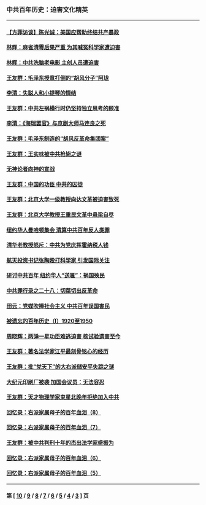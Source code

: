 ### 中共百年历史：迫害文化精英
---
#### [【方菲访谈】陈光诚：美国应帮助终结共产暴政](../../pages/nf1176111/n13759521.md?06270430) 
#### [林辉：麻雀清零后果严重 为其喊冤科学家遭迫害](../../pages/nf1176111/n13746900.md?06270430) 
#### [林辉：中共洗脑老电影 主创人员遭迫害](../../pages/nf1176111/n13699437.md?06270430) 
#### [王友群：毛泽东授意打倒的“胡风分子”阿垅](../../pages/nf1176111/n13592541.md?06270430) 
#### [李清：失聪人和小提琴的情结](../../pages/nf1176111/n13459280.md?06270430) 
#### [王友群：中共左祸横行时仍坚持独立思考的顾准](../../pages/nf1176111/n13444722.md?06270430) 
#### [李清：《海瑞罢官》与京剧大师马连良之死](../../pages/nf1176111/n13412316.md?06270430) 
#### [王友群：毛泽东制造的“胡风反革命集团案”](../../pages/nf1176111/n13324909.md?06270430) 
#### [王友群：王实味被中共枪毙之谜](../../pages/nf1176111/n13307502.md?06270430) 
#### [无神论者向神的宣战](../../pages/nf1176111/n13281535.md?06270430) 
#### [王友群：中国的功臣 中共的囚徒](../../pages/nf1176111/n13291790.md?06270430) 
#### [王友群：北京大学一级教授向达文革被迫害致死](../../pages/nf1176111/n13150966.md?06270430) 
#### [王友群：北京大学教授王重民文革中悬梁自尽](../../pages/nf1176111/n13084645.md?06270430) 
#### [纽约华人曼哈顿集会 清算中共百年反人类罪](../../pages/nf1176111/n13084157.md?06270430) 
#### [清华老教授怒斥：中共为党庆挥霍纳税人钱](../../pages/nf1176111/n13071430.md?06270430) 
#### [航天投资书记张陶殴打科学家 引发国际关注](../../pages/nf1176111/n13069132.md?06270430) 
#### [研讨中共百年 纽约华人“送匾”：祸国殃民](../../pages/nf1176111/n13057367.md?06270430) 
#### [中共罪行录之二十八：切菜切出反革命](../../pages/nf1176111/n13030600.md?06270430) 
#### [田云：党媒吹捧社会主义 中共百年误国害民](../../pages/nf1176111/n13006682.md?06270430) 
#### [被遗忘的百年历史（I）1920至1950](../../pages/nf1176111/n12986411.md?06270430) 
#### [周晓辉：两弹一星功臣难逃迫害 核试验遗害至今](../../pages/nf1176111/n12974997.md?06270430) 
#### [王友群：著名法学家江平最刻骨铭心的经历](../../pages/nf1176111/n12970787.md?06270430) 
#### [王友群：批“党天下”的大右派储安平失踪之谜](../../pages/nf1176111/n12954229.md?06270430) 
#### [大纪元印刷厂被袭 加国会议员：无法容忍](../../pages/nf1176111/n12883028.md?06270430) 
#### [王友群：天才物理学家束星北晚年拒绝加入中共](../../pages/nf1176111/n12792913.md?06270430) 
#### [回忆录：右派家属母子的百年血泪（8）](../../pages/nf1176111/n12706196.md?06270430) 
#### [回忆录：右派家属母子的百年血泪（7）](../../pages/nf1176111/n12706191.md?06270430) 
#### [王友群：被中共判刑十年的杰出法学家盛振为](../../pages/nf1176111/n12706141.md?06270430) 
#### [回忆录：右派家属母子的百年血泪（6）](../../pages/nf1176111/n12698863.md?06270430) 
#### [回忆录：右派家属母子的百年血泪（5）](../../pages/nf1176111/n12692515.md?06270430) 

---
#### 第 [ [10](./10.md?06270430) / [9](./9.md?06270430) / [8](./8.md?06270430) / [7](./7.md?06270430) / [6](./6.md?06270430) / [5](./5.md?06270430) / [4](./4.md?06270430) / [3](./3.md?06270430) ] 页

